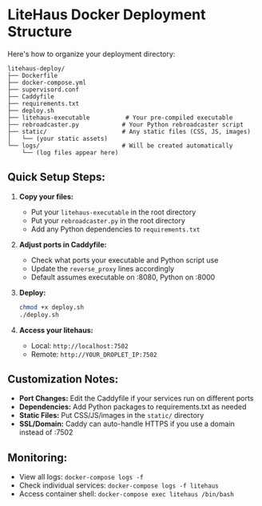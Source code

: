 # LiteHaus Docker Deployment Structure

Here's how to organize your deployment directory:

```
litehaus-deploy/
├── Dockerfile
├── docker-compose.yml
├── supervisord.conf
├── Caddyfile
├── requirements.txt
├── deploy.sh
├── litehaus-executable          # Your pre-compiled executable
├── rebroadcaster.py            # Your Python rebroadcaster script
├── static/                     # Any static files (CSS, JS, images)
│   └── (your static assets)
└── logs/                       # Will be created automatically
    └── (log files appear here)
```

## Quick Setup Steps:

1. **Copy your files:**
   - Put your `litehaus-executable` in the root directory
   - Put your `rebroadcaster.py` in the root directory
   - Add any Python dependencies to `requirements.txt`

2. **Adjust ports in Caddyfile:**
   - Check what ports your executable and Python script use
   - Update the `reverse_proxy` lines accordingly
   - Default assumes executable on :8080, Python on :8000

3. **Deploy:**
   ```bash
   chmod +x deploy.sh
   ./deploy.sh
   ```

4. **Access your litehaus:**
   - Local: `http://localhost:7502`
   - Remote: `http://YOUR_DROPLET_IP:7502`

## Customization Notes:

- **Port Changes:** Edit the Caddyfile if your services run on different ports
- **Dependencies:** Add Python packages to requirements.txt as needed
- **Static Files:** Put CSS/JS/images in the `static/` directory
- **SSL/Domain:** Caddy can auto-handle HTTPS if you use a domain instead of :7502

## Monitoring:

- View all logs: `docker-compose logs -f`
- Check individual services: `docker-compose logs -f litehaus`
- Access container shell: `docker-compose exec litehaus /bin/bash`

